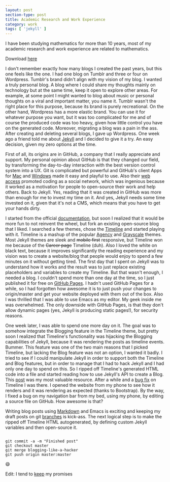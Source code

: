 ```yaml
---
layout: post
section-type: post
title: Academic Research and Work Experience
category: work
tags: [ 'jekyll' ]
---
```


I have been studying mathematics for more than 10 years, most of my academic research and work experience are related to mathematics.

Download [here](https://github.com/tigerhu7/tigerhu7.github.io/blob/master/_doc/test.pdf?raw=true)

I don't remember exactly how many blogs I created the past years, but this one feels like the one.
I had one blog on Tumblr and three or four on Wordpress.
Tumblr's brand didn't align with my vision of my blog.
I wanted a truly personal blog.
A blog where I could share my thoughts mainly on technology but at the same time, keep it open to explore other areas.
For example, at some point I might wanted to blog about music or personal thoughts on a viral and important matter, you name it. Tumblr wasn't the right place for this purpose, because its brand is purely recreational. On the other hand, Wordpress has a more elastic brand. You can use it for whatever purpose you want, but it was too complicated for me and of course the produced code was too heavy, given how little control you have on the generated code. Moreover, migrating a blog was a pain in the ass. After creating and deleting several blogs, I gave up Wordpress. One week ago a friend told me about [Jekyll](https://www.jekyllrb.com) and I decided to give it a try.
An easy decision, given my zero options at the time.

First of all, its origins are in GitHub, a company that I really appreciate and support.
My personal opinion about GitHub is that they changed our field, by transforming the day-to-day interaction with the best version control system into a UX.
Git is complicated but powerful and GitHub's client Apps for [Mac](https://mac.github.com) and [Windows](https://windows.github.com) made it easy and playful to use.
Also their [web access](https://github.com) promoted coding as a social network, which was ingenious because it worked as a motivation for people to open-source their work and help others.
Back to Jekyll.
Yes, reading that it was created in GitHub was more than enough for me to invest my time on it.
And yes, Jekyll needs some time invested on it, given that it's not a CMS, which means that you have to get your hands dirty.

I started from the official [documentation](https://jekyllrb.com/docs/home),
but soon I realized that it would be more fun to not reinvent the wheel,
but fork an existing open-source blog that I liked.
I searched a few themes, chose the [Timeline](https://kirbyt.github.io/timeline-jekyll-theme) and started playing with it.
Timeline is a mashup of the popular [Agency](https://y7kim.github.io/agency-jekyll-theme/) and [Grayscale](https://jeromelachaud.github.io/grayscale-theme/) themes.
Most Jekyll themes are sleek and <strike>mobile first</strike> responsive,
but Timeline won me because of the <strike>Career page</strike> Timeline (duh).
Also I loved the white on black text, because it improves significantly the reading experience and my vision was to create a website/blog that people would enjoy to spend a few minutes on it without getting tired.
The first day that I spent on Jekyll was to understand how it works and the result was to just replace existing placeholders and variables to create my Timeline. But that wasn't enough, I needed a blog.
I couldn't spend more than one day at the time, so I just published it for free on [GitHub Pages](https://pages.github.com).
I hadn't used GitHub Pages for a while, so I had forgotten how awesome it is to just push your changes to origin/master and get your website deployed with them out of the box. Also I was thrilled that I was able to use Emacs as my editor. My geek inside me was overwhelmed. The only downside with GitHub Pages, is that they don't allow dynamic pages (yes, Jekyll is producing static pages!), for security reasons.

One week later, I was able to spend one more day on it. The goal was to somehow integrate the Blogging feature in the Timeline theme, but pretty soon I realized that Timeline's functionality was hijacking the Blogging capabilities of Jekyll, because it was rendering the posts as timeline events. Bummer. This feature was one of the two main reasons that I picked Timeline, but lacking the Blog feature was not an option, I wanted it badly. I tried to see if I could manipulate Jekyll in order to support both the Timeline and Blog features, but in order to manage that I had to hack Jekyll and I had only one day to spend on this. So I ripped off Timeline's generated HTML code into a file and started reading how to use Jekyll's API to create a Blog. This [post](https://erjjones.github.io/blog/How-I-built-my-blog-in-one-day) was my most valuable resource. After a while and a [bug fix](https://github.com/kirbyt/timeline-jekyll-theme/pull/2) on Timeline I was there.
I opened the website from my phone to see how it renders and it was rendering as expected (thanks to Bootstrap).
By the way, I fixed a bug on my navigation bar from my bed, using my phone, by editing a source file on GitHub.
How awesome is that?

Writing blog posts using [Markdown](https://daringfireball.net/projects/markdown) and Emacs is exciting and keeping my draft posts on git [branches](https://github.com/PanosSakkos/panossakkos.github.io/tree/blogging-like-a-hacker) is kick-ass.
The next logical step is to make the ripped off Timeline HTML autogenerated, by defining custom Jekyll variables and then open-source it.

<pre><code data-trim class="bash">
git commit -a -m "Finished post"
git checkout master
git merge blogging-like-a-hacker
git push origin master:master
</code></pre>

:smile:

Edit: I tend to [keep](https://panossakkos.github.io/tech/2015/07/05/personal-jekyll-theme.html) my promises
